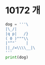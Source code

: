 # 10172 개



```python
dog = '''\
|\_/|
|q p|   /}
( 0 )"""\\
|"^"`    |
||_/=\\\\__|\
'''
print(dog)
```

